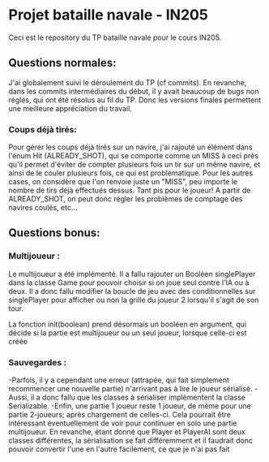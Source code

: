 # Projet bataille navale - IN205

Ceci est le repository du TP bataille navale pour le cours IN205.
## Questions normales:
J'ai globalement suivi le déroulement du TP (cf commits). En revanche, dans les commits intermédiaires du début, il y avait beaucoup de bugs non réglés, qui ont été résolus au fil du TP. Donc les versions finales permettent une meilleure appréciation du travail.

### Coups déjà tirés:
Pour gérer les coups déjà tirés sur un navire, j'ai rajouté un élément dans l'énum Hit (ALREADY_SHOT), qui se comporte comme un MISS à ceci près qu'il permet d'éviter de compter plusieurs fois un tir sur un même navire, et ainsi de le couler plusieurs fois, ce qui est problématique. Pour les autres cases, on considère que l'on renvoie juste un "MISS", peu importe le nombre de tirs déjà effectués dessus. Tant pis pour le joueur! A partir de ALREADY_SHOT, on peut donc régler les problèmes de comptage des navires coulés, etc...

## Questions bonus:
### Multijoueur :
Le multijoueur a été implémenté. Il a fallu rajouter un Booléen singlePlayer dans la classe Game pour pouvoir choisir si on joue seul contre l'IA ou à deux. Il a donc fallu modifier la boucle de jeu avec des conditionnelles sur singlePlayer pour afficher ou non la grille du joueur 2 lorsqu'il s'agit de son tour.

La fonction init(boolean) prend désormais un booléen en argument, qui décide si la partie est multijoueur ou un seul joueur, lorsque celle-ci est créée

### Sauvegardes :

-Parfois, il y a cependant une erreur (attrapée, qui fait simplement recommencer une nouvelle partie) n'arrivant pas à lire le joueur sérialisé.
-Aussi, il a donc fallu que les classes à sérialiser implémentent la classe Serializable.
-Enfin, une partie 1 joueur reste 1 joueur, de même pour une partie 2-joueurs; après chargement de celles-ci. Cela pourrait être intéressant éventuellement de voir pour continuer en solo une partie multijoueur. En revanche, étant donné que Player et PlayerAI sont deux classes différentes, la sérialisation se fait différemment et il faudrait donc pouvoir convertir l'une en l'autre facilement, ce que je n'ai pas fait 